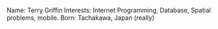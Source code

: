 Name: Terry Griffin
Interests: Internet Programming, Database, Spatial problems, mobile.
Born: Tachakawa, Japan (really)

